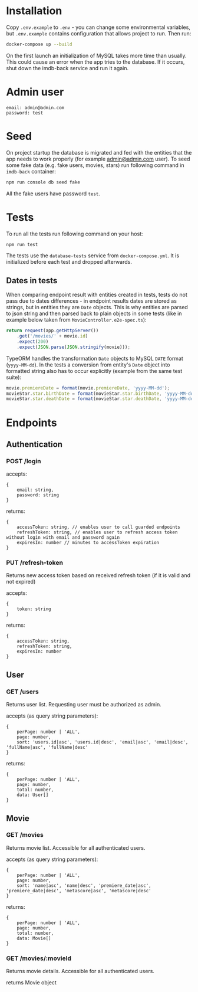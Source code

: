# Installation
Copy `.env.example` to `.env` - you can change some  environmental variables, but `.env.example` contains configuration
that allows project to run. Then run:

```bash
docker-compose up --build
```

On the first launch an initialization of MySQL takes more time than usually. This could cause an error when the 
app tries to the database. If it occurs, shut down the imdb-back service and run it again.

# Admin user
```
email: admin@admin.com
password: test
```

# Seed
On project startup the database is migrated and fed with the entities that the app needs to work properly (for example 
admin@admin.com user). To seed some fake data (e.g. fake users, movies, stars) run following command in `imdb-back` container:

```bash
npm run console db seed fake
```

All the fake users have password `test`.

# Tests
To run all the tests run following command on your host:

```bash
npm run test
```

The tests use the `database-tests` service from `docker-compose.yml`. 
It is initialized before each test and dropped afterwards.

## Dates in tests
When comparing endpoint result with entities created in tests, tests do not pass due to dates differences - 
in endpoint results dates are stored as strings, but in entities they are `Date` objects. This is why entities
are parsed to json string and then parsed back to plain objects in some tests 
(like in example below taken from `MovieController.e2e-spec.ts`):

```ts
return request(app.getHttpServer())
    .get('/movies/' + movie.id)
    .expect(200)
    .expect(JSON.parse(JSON.stringify(movie)));
```

TypeORM handles the transformation `Date` objects to MySQL `DATE` format (`yyyy-MM-dd`). In the tests a conversion
from entity's `Date` object into formatted string also has to occur explicitly (example from the same test suite):

```ts
movie.premiereDate = format(movie.premiereDate, 'yyyy-MM-dd');
movieStar.star.birthDate = format(movieStar.star.birthDate, 'yyyy-MM-dd');
movieStar.star.deathDate = format(movieStar.star.deathDate, 'yyyy-MM-dd');
```

# Endpoints
## Authentication
### POST /login
accepts:
```
{
    email: string,
    password: string
}
```
returns:
```
{
    accessToken: string, // enables user to call guarded endpoints
    refreshToken: string, // enables user to refresh access token without login with email and password again
    expiresIn: number // minutes to accessToken expiration
}
```

### PUT /refresh-token
Returns new access token based on received refresh token (if it is valid and not expired)

accepts:
```
{
    token: string
}
```
returns:
```
{
    accessToken: string,
    refreshToken: string,
    expiresIn: number
}
```

## User
### GET /users
Returns user list. Requesting user must be authorized as admin.

accepts (as query string parameters):
```
{
    perPage: number | 'ALL',
    page: number,
    sort: 'users.id|asc', 'users.id|desc', 'email|asc', 'email|desc', 'fullName|asc', 'fullName|desc'
}
```
returns:
```
{
    perPage: number | 'ALL',
    page: number,
    total: number,
    data: User[]
}
```

## Movie
### GET /movies
Returns movie list. Accessible for all authenticated users.

accepts (as query string parameters):
```
{
    perPage: number | 'ALL',
    page: number,
    sort: 'name|asc', 'name|desc', 'premiere_date|asc', 'premiere_date|desc', 'metascore|asc', 'metascore|desc'
}
```
returns:
```
{
    perPage: number | 'ALL',
    page: number,
    total: number,
    data: Movie[]
}
```

### GET /movies/:movieId
Returns movie details. Accessible for all authenticated users.

returns Movie object
